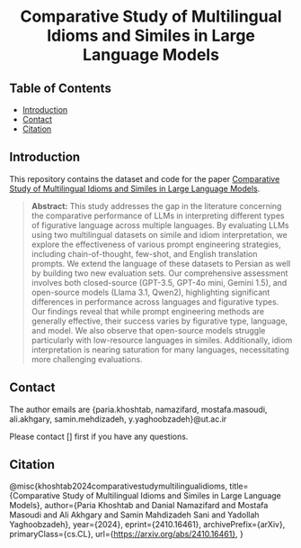 # <p align="center">Comparative Study of Multilingual Idioms and Similes in Large Language Models</p>

## Table of Contents
* [Introduction](#introduction)
* [Contact](#contact)
* [Citation](#citation)

## Introduction
This repository contains the dataset and code for the paper [Comparative Study of Multilingual Idioms and Similes in Large Language Models](https://arxiv.org/abs/).

> **Abstract:** This study addresses the gap in the literature concerning the comparative performance of LLMs in interpreting different types of figurative language across multiple languages. By evaluating LLMs using two multilingual datasets on simile and idiom interpretation, we explore the effectiveness of various prompt engineering strategies, including chain-of-thought, few-shot, and English translation prompts. We extend the language of these datasets to Persian as well by building two new evaluation sets. Our comprehensive assessment involves both closed-source (GPT-3.5, GPT-4o mini, Gemini 1.5), and open-source models (Llama 3.1, Qwen2), highlighting significant differences in performance across languages and figurative types. 
Our findings reveal that while prompt engineering methods are generally effective, their success varies by figurative type, language, and model. 
We also observe that open-source models struggle particularly with low-resource languages in similes. Additionally, idiom interpretation is nearing saturation for many languages, necessitating more challenging evaluations.

## Contact 

The author emails are {paria.khoshtab, namazifard, mostafa.masoudi, ali.akhgary, samin.mehdizadeh, y.yaghoobzadeh}@ut.ac.ir

Please contact [] first if you have any questions.

## Citation 
@misc{khoshtab2024comparativestudymultilingualidioms,
      title={Comparative Study of Multilingual Idioms and Similes in Large Language Models}, 
      author={Paria Khoshtab and Danial Namazifard and Mostafa Masoudi and Ali Akhgary and Samin Mahdizadeh Sani and Yadollah Yaghoobzadeh},
      year={2024},
      eprint={2410.16461},
      archivePrefix={arXiv},
      primaryClass={cs.CL},
      url={https://arxiv.org/abs/2410.16461}, 
}
